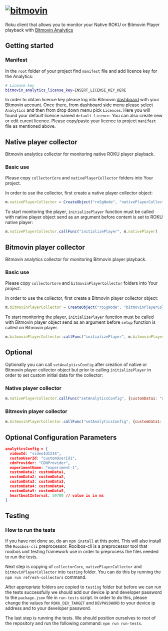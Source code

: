 # [![bitmovin](http://bitmovin-a.akamaihd.net/webpages/bitmovin-logo-github.png)](http://www.bitmovin.com)

Roku client that allows you to monitor your Native ROKU or Bitmovin Player playback with [Bitmovin Analytics](https://bitmovin.com/video-analytics/)

## Getting started

### Manifest

In the `root` folder of your project find `manifest` file
and add licence key for the Analytics:

```bash
# License key
bitmovin_analytics_license_key=INSERT_LICENSE_KEY_HERE
```

In order to obtain licence key please log into Bitmovin [dashboard](https://bitmovin.com/dashboard) with your Bitmovin account.
Once there, from dashboard side menu please select `Analytics` and then from  drop down menu pick `Licences`.
Here you will found your default licence named `default-licence`. You can also create new or edit curent licence.
Please copy/paste your licence to project `manifest` file as mentioned above.

## Native player collector

Bitmovin analytics collector for monitoring native ROKU player playback.

### Basic use

Please copy `collectorCore` and `nativePlayerCollector` folders into Your project.

In order to use the collector, first create a native player collector object:

```javascript
m.nativePlayerCollector = CreateObject("roSgNode", "nativePlayerCollector")
```

To start monitoring the player, `initializePlayer` function must be called with native player object send as an argument before content is set to ROKU native player:

```javascript
m.nativePlayerCollector.callFunc("initializePlayer", m.nativePlayer)
```

## Bitmovin player collector

Bitmovin analytics collector for monitoring Bitmovin player playback.

### Basic use

Please copy `collectorCore` and `bitmovinPlayerCollector` folders into Your project.

In order to use the collector, first create a Bitmovin player collector object:

```javascript
m.bitmovinPlayerCollector = CreateObject("roSgNode", "bitmovinPlayerCollector")
```

To start monitoring the player, `initializePlayer` function must be called with Bitmovin player object send as an argument before `setup` function is called on Bitmovin player.

```javascript
m.bitmovinPlayerCollector.callFunc("initializePlayer", m.bitmovinPlayer)
```

## Optional

Optionally you can call `setAnalyticsConfig` after creation of native or Bitmovin player collector object but prior to calling `initializePlayer` in order to
set custom initial data for the collector:

### Native player collector

```javascript
m.nativePlayerCollector.callFunc("setAnalyticsConfig", {customData1: "overlay-off"})
```

### Bitmovin player collector

```javascript
m.bitmovinPlayerCollector.callFunc("setAnalyticsConfig", {customData1: "overlay-off"})
```

## Optional Configuration Parameters

```json
analyticsConfig = {
  videoId: "videoId1234",
  customUserId: "customUserId1",
  cdnProvider: "CDNProvider",
  experimentName: "experiment-1",
  customData1: customData1,
  customData2: customData2,
  customData3: customData3,
  customData4: customData4,
  customData5: customData5,
  heartbeatInterval: 59700 // value is in ms
}
```

## Testing

### How to run the tests

If you have not done so, do an `npm install` at this point. This will also install the `Rooibos-cli` preprocessor.
Rooibos-cli is a preprocessor tool that rooibos unit testing framework use in order to preprocess the files needed to run the tests.

Next step is copying of `collectorCore`, `nativePlayerCollector` and `bitmovinPlayerCollector` into `testing` folder. You can do this by running the `npm run refresh-collectors` command.

After appropriate folders are copied to `testing` folder but before we can run the tests successfully we should add our device ip and developer password to the `package.json` file in `run-tests` script. In order to do this, please change the values for `ROKU_DEV_TARGET` and `DEVPASSWORD` to your device ip address and to your developer password.

The last step is running the tests. We should position ourselves to root of the repository and run the following command:
`npm run run-tests`.
